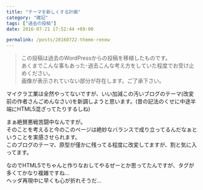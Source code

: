 ```yaml
---
title: "テーマを新しくする計画"
category: "雑記"
tags: ["過去の投稿"]
date: 2016-07-21 17:52:44 +09:00

permalink: /posts/20160722-theme-renew
---
```


> この投稿は過去のWordPressからの投稿を移植したものです。  
> あくまでこんな事もあった･過去こんな考え方をしていた程度でお受け止めください。  
> 画像が表示されていない部分が存在します。ご了承下さい。

マイクラ工業は全然やってないですが、いい加減この汚いブログのテーマ(改変前の作者さんごめんなさい)を新調しようと思います。(昔の記法のくせに中途半端にHTML5混ざってたりするしね)  

まぁ絶賛悪戦苦闘中なんですが。  
そのことを考えると今のこのページは絶妙なバランスで成り立ってるんだなぁということを実感させられます。  
このブログのテーマ、原型が僅かに残ってる程度に改変してますが、割と気に入ってます。

なのでHTML5でちゃんと作りなおしてやるぜーとか思ってたんですが、タグが多くてかなり複雑ですね…  
ヘッダ再現中に早くも心が折れそうだ…
